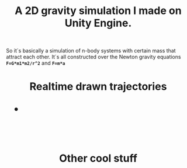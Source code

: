 
<h1 align="center"><b>A 2D gravity simulation I made on Unity Engine. </b></h1>
<br>  

So it´s basically a simulation of n-body systems with certain mass that attract each other. It´s all constructed over the Newton gravity equations **`F=G*m1*m2/r^2`** and **`F=m*a`**
<br>
<h1 align="center"><b>Realtime drawn trajectories </b>
<br>

-

<br>
<h1 align="center"><b>Other cool stuff </b>
<br>
    


